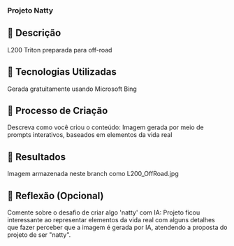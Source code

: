 ### Projeto Natty



## 📒 Descrição
L200 Triton preparada para off-road

## 🤖 Tecnologias Utilizadas
Gerada gratuitamente usando Microsoft Bing

## 🧐 Processo de Criação
Descreva como você criou o conteúdo:
Imagem gerada por meio de prompts interativos, baseados em elementos da vida real

## 🚀 Resultados
Imagem armazenada neste branch como L200_OffRoad.jpg

## 💭 Reflexão (Opcional)
Comente sobre o desafio de criar algo 'natty' com IA:
Projeto ficou interessante ao representar elementos da vida real com alguns detalhes que fazer perceber que a imagem é gerada por IA, atendendo a proposta do projeto de ser "natty".
```

